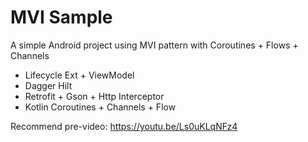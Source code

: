 
# MVI Sample

A simple Android project using MVI pattern with Coroutines + Flows + Channels

*  Lifecycle Ext + ViewModel
*  Dagger Hilt
*  Retrofit  + Gson + Http Interceptor
*  Kotlin Coroutines + Channels + Flow

Recommend pre-video: https://youtu.be/Ls0uKLqNFz4